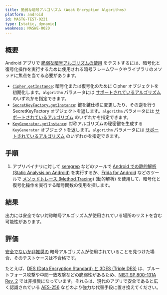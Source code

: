 ```yaml
---
title: 脆弱な暗号アルゴリズム (Weak Encryption Algorithms)
platform: android
id: MASTG-TEST-0221
type: [static, dynamic]
weakness: MASWE-0020
---
```


## 概要

Android アプリで [脆弱な暗号アルゴリズムの使用](../../../Document/0x04g-Testing-Cryptography.md#identifying-insecure-andor-deprecated-cryptographic-algorithms) をテストするには、暗号化と復号化操作を実行するために使用される暗号フレームワークやライブラリのメソッドに焦点を当てる必要があります。

- [`Cipher.getInstance`](https://developer.android.com/reference/javax/crypto/Cipher#getInstance(java.lang.String)): 暗号化または復号化のために Cipher オブジェクトを初期化します。`algorithm` パラメータには [サポートされているアルゴリズム](https://docs.oracle.com/javase/8/docs/technotes/guides/security/StandardNames.html#Cipher) のいずれかを指定できます。
- [`SecretKeyFactory.getInstance`](https://developer.android.com/reference/javax/crypto/SecretKeyFactory#getInstance(java.lang.String)): 鍵を鍵仕様に変更したり、その逆を行う SecretKeyFactory オブジェクトを返します。`algorithm` パラメータには [サポートされているアルゴリズム](https://docs.oracle.com/javase/8/docs/technotes/guides/security/StandardNames.html#SecretKeyFactory) のいずれかを指定できます。
- [`KeyGenerator.getInstance`](https://developer.android.com/reference/javax/crypto/KeyGenerator#getInstance(java.lang.String)): 対称アルゴリズムの秘密鍵を生成する `KeyGenerator` オブジェクトを返します。`algorithm` パラメータには [サポートされているアルゴリズム](https://docs.oracle.com/javase/8/docs/technotes/guides/security/StandardNames.html#KeyGenerator) のいずれかを指定できます。

## 手順

1. アプリバイナリに対して [semgrep](../../../tools/generic/MASTG-TOOL-0110.md) などのツールで [Android での静的解析 (Static Analysis on Android)](../../../techniques/android/MASTG-TECH-0014.md) を実行するか、[Frida for Android](../../../tools/android/MASTG-TOOL-0001.md) などのツールで [メソッドトレース (Method Tracing)](../../../techniques/android/MASTG-TECH-0033.md) (動的解析) を使用して、暗号化と復号化操作を実行する暗号関数の使用を探します。

## 結果

出力には安全でない対称暗号アルゴリズムが使用されている場所のリストを含む可能性があります。

## 評価

[安全でないか非推奨の](../../../Document/0x04g-Testing-Cryptography.md#Identifying-Insecure-and/or-Deprecated-Cryptographic-Algorithms) 暗号アルゴリズムが使用されていることを見つけた場合、そのテストケースは不合格です。

たとえば、[DES (Data Encryption Standard) と 3DES (Triple DES)](https://developer.android.com/privacy-and-security/risks/broken-cryptographic-algorithm) は、ブルートフォース攻撃や中間一致攻撃などの脆弱性があるため、[NIST SP 800-131A Rev. 2](https://csrc.nist.gov/publications/detail/sp/800-131a/rev-2/final) では非推奨になっています。それらは、現代のアプリで安全であると広く認識されている [AES-256](https://developer.android.com/privacy-and-security/cryptography#choose-algorithm) などのより強力な代替手段に置き換えてください。

